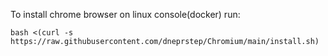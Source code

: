 To install chrome browser on linux console(docker) run:

```console
bash <(curl -s https://raw.githubusercontent.com/dneprstep/Chromium/main/install.sh)
```

